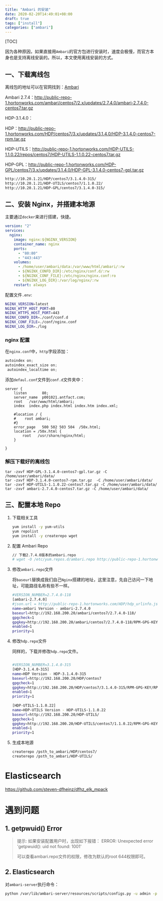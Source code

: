 ```yaml
---
title: "Ambari 的安装"
date: 2020-02-20T14:49:01+08:00
draft: true
tags: ["install"]
categories: ["ambari"]
---
```


[TOC]

因为各种原因，如果直接用``Ambari``的官方包进行安装时，速度会极慢，而官方本身也是支持离线安装的。所以，本文使用离线安装的方式。

## 一、下载离线包

离线包的地址可以在官网找到：[Ambari](https://docs.cloudera.com/HDPDocuments/Ambari-2.7.4.0/bk_ambari-installation/content/hdp_314_repositories.html)

Ambari 2.7.4：http://public-repo-1.hortonworks.com/ambari/centos7/2.x/updates/2.7.4.0/ambari-2.7.4.0-centos7.tar.gz

HDP-3.1.4.0：

HDP：http://public-repo-1.hortonworks.com/HDP/centos7/3.x/updates/3.1.4.0/HDP-3.1.4.0-centos7-rpm.tar.gz

HDP-UTILS：http://public-repo-1.hortonworks.com/HDP-UTILS-1.1.0.22/repos/centos7/HDP-UTILS-1.1.0.22-centos7.tar.gz

HDP-GPL：http://public-repo-1.hortonworks.com/HDP-GPL/centos7/3.x/updates/3.1.4.0/HDP-GPL-3.1.4.0-centos7-gpl.tar.gz

```bash
http://10.20.1.21/HDP/centos7/3.1.4.0-315/
http://10.20.1.21/HDP-UTILS/centos7/1.1.0.22/
http://10.20.1.21/HDP-GPL/centos7/3.1.4.0-315/
```

## 二、安装 Nginx，并搭建本地源

主要通过``docker``来进行搭建，快捷。

```yml
version: "2"
services:
  nginx:
    image: nginx:${NGINX_VERSION}
    container_name: nginx
    ports:
      - "80:80"
      - "443:443"
    volumes:
      - /home/user/ambari/data:/var/www/html/ambari/:rw
      - ${NGINX_CONFD_DIR}:/etc/nginx/conf.d/:rw
      - ${NGINX_CONF_FILE}:/etc/nginx/nginx.conf:ro
      - ${NGINX_LOG_DIR}:/var/log/nginx/:rw
    restart: always
```

配置文件``.env``:

```bash
NGINX_VERSION=latest
NGINX_HTTP_HOST_PORT=80
NGINX_HTTPS_HOST_PORT=443
NGINX_CONFD_DIR=./conf/conf.d
NGINX_CONF_FILE=./conf/nginx.conf
NGINX_LOG_DIR=./log
```

### nginx 配置

在``nginx.conf``中，``http``字段添加：

```c
autoindex on;
autoindex_exact_size on;
 autoindex_localtime on;
```

添加``defaul.conf``文件到``conf.d``文件夹中：

```
server {
    listen       80;
    server_name  p001021.antfact.com;
    root   /var/www/html/ambari;
    index  index.php index.html index.htm index.xml;

    #location / {
    #    root ambari;
    #}
    error_page   500 502 503 504  /50x.html;
    location = /50x.html {
        root   /usr/share/nginx/html;
    }

}
```

### 解压下载好的离线包

```
tar -zxvf HDP-GPL-3.1.4.0-centos7-gpl.tar.gz -C /home/user/ambari/data/
tar -zxvf HDP-3.1.4.0-centos7-rpm.tar.gz  -C /home/user/ambari/data/
tar -zxvf HDP-UTILS-1.1.0.22-centos7.tar.gz -C /home/user/ambari/data/
tar -zxvf ambari-2.7.4.0-centos7.tar.gz -C /home/user/ambari/data/
```

## 三、配置本地 Repo

1. 下载相关工具

   ```bash
   yum install -y yum-utils
   yum repolist
   yum install -y createrepo wget
   ```

2. 配置 Ambari Repo

   ```bash
   // 下载2.7.4.0版本的ambari.repo
   # wget -O /etc/yum.repos.d/ambari.repo http://public-repo-1.hortonworks.com/ambari/centos7/2.x/updates/2.7.4.0/ambari.repo
   ```

3. 修改``ambari.repo``文件

   将``baseurl``替换成我们自己``Nginx``搭建的地址，这里注意，先自己访问一下地址，可能路径名称有些不一样。

   ```bash
   #VERSION_NUMBER=2.7.4.0-118
   [ambari-2.7.4.0]
   #json.url = http://public-repo-1.hortonworks.com/HDP/hdp_urlinfo.json
   name=ambari Version - ambari-2.7.4.0
   baseurl=http://192.168.200.20/ambari/centos7/2.7.4.0-118/
   gpgcheck=1
   gpgkey=http://192.168.200.20/ambari/centos7/2.7.4.0-118/RPM-GPG-KEY/RPM-GPG-KEY-Jenkins
   enabled=1
   priority=1
   ```

4. 修改``hdp.repo``文件

   同样的，下载并修改``hdp.repo``文件。

   ```bash
   
   #VERSION_NUMBER=3.1.4.0-315
   [HDP-3.1.4.0-315]
   name=HDP Version - HDP-3.1.4.0-315
   baseurl=http://192.168.200.20/HDP/centos7
   gpgcheck=1
   gpgkey=http://192.168.200.20/HDP/centos7/3.1.4.0-315/RPM-GPG-KEY/RPM-GPG-KEY-Jenkins
   enabled=1
   priority=1
    
   [HDP-UTILS-1.1.0.22]
   name=HDP-UTILS Version - HDP-UTILS-1.1.0.22
   baseurl=http://192.168.200.20/HDP-UTILS/
   gpgcheck=1
   gpgkey=http://192.168.200.20/HDP-UTILS/centos7/1.1.0.22/RPM-GPG-KEY/RPM-GPG-KEY-Jenkins
   enabled=1
   priority=1
   ```

5. 生成本地源

   ```bash
   createrepo /psth_to_ambari/HDP/centos7/
   createrepo /psth_to_ambari/HDP-UTILS/
   ```

   

# Elasticsearch

https://github.com/steven-dfheinz/dfhz_elk_mpack



# 遇到问题

## 1. getpwuid() Error

> 提示: 如果安装配置用户时，出现如下报错：
> ERROR: Unexpected error 'getpwuid(): uid not found: 1001'
>
> 可以查看ambari.repo文件的权限，修改为默认的root 644权限即可。

## 2. Elasticsearch 

对``ambari-server``执行命令：

```bash
python /var/lib/ambari-server/resources/scripts/configs.py -u admin -p admin -n [CLUSTER_NAME] -l [CLUSTER_FQDN] -t 8080 -a set -c cluster-env -k  ignore_groupsusers_create -v true
```